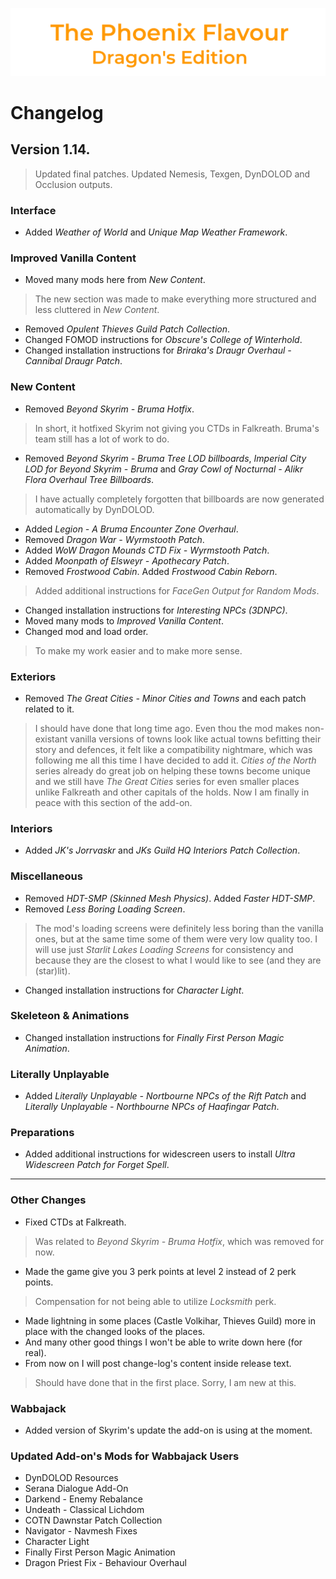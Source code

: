 ![image](images/Banner.png)

# Changelog

## Version 1.14.

> Updated final patches. Updated Nemesis, Texgen, DynDOLOD and Occlusion outputs.

### Interface

* Added _Weather of World_ and _Unique Map Weather Framework_.

### Improved Vanilla Content

* Moved many mods here from _New Content_.
> The new section was made to make everything more structured and less cluttered in _New Content_.
* Removed _Opulent Thieves Guild Patch Collection_.
* Changed FOMOD instructions for _Obscure's College of Winterhold_.
* Changed installation instructions for _Briraka's Draugr Overhaul - Cannibal Draugr Patch_.

### New Content

* Removed _Beyond Skyrim - Bruma Hotfix_.
> In short, it hotfixed Skyrim not giving you CTDs in Falkreath. Bruma's team still has a lot of work to do.
* Removed _Beyond Skyrim - Bruma Tree LOD billboards_, _Imperial City LOD for Beyond Skyrim - Bruma_ and _Gray Cowl of Nocturnal - Alikr Flora Overhaul Tree Billboards_.
> I have actually completely forgotten that billboards are now generated automatically by DynDOLOD.
* Added _Legion - A Bruma Encounter Zone Overhaul_.
* Removed _Dragon War - Wyrmstooth Patch_.
* Added _WoW Dragon Mounds CTD Fix - Wyrmstooth Patch_.
* Added _Moonpath of Elsweyr - Apothecary Patch_.
* Removed _Frostwood Cabin_. Added _Frostwood Cabin Reborn_.
> Added additional instructions for _FaceGen Output for Random Mods_.
* Changed installation instructions for _Interesting NPCs (3DNPC)_.
* Moved many mods to _Improved Vanilla Content_.
* Changed mod and load order.
> To make my work easier and to make more sense.

### Exteriors

* Removed _The Great Cities - Minor Cities and Towns_ and each patch related to it.
> I should have done that long time ago. Even thou the mod makes non-existant vanilla versions of towns look like actual towns befitting their story and defences, it felt like a compatibility nightmare, which was following me all this time I have decided to add it. _Cities of the North_ series already do great job on helping these towns become unique and we still have _The Great Cities_ series for even smaller places unlike Falkreath and other capitals of the holds. Now I am finally in peace with this section of the add-on.

### Interiors

* Added _JK's Jorrvaskr_ and _JKs Guild HQ Interiors Patch Collection_.

### Miscellaneous

* Removed _HDT-SMP (Skinned Mesh Physics)_. Added _Faster HDT-SMP_.
* Removed _Less Boring Loading Screen_.
> The mod's loading screens were definitely less boring than the vanilla ones, but at the same time some of them were very low quality too. 
I will use just _Starlit Lakes Loading Screens_ for consistency and because they are the closest to what I would like to see (and they are (star)lit).
* Changed installation instructions for _Character Light_.

### Skeleteon & Animations

* Changed installation instructions for _Finally First Person Magic Animation_.

### Literally Unplayable

* Added _Literally Unplayable - Nortbourne NPCs of the Rift Patch_ and _Literally Unplayable - Northbourne NPCs of Haafingar Patch_.

### Preparations

* Added additional instructions for widescreen users to install _Ultra Widescreen Patch for Forget Spell_.

---

### Other Changes

* Fixed CTDs at Falkreath.
> Was related to _Beyond Skyrim - Bruma Hotfix_, which was removed for now.
* Made the game give you 3 perk points at level 2 instead of 2 perk points.
> Compensation for not being able to utilize _Locksmith_ perk.
* Made lightning in some places (Castle Volkihar, Thieves Guild) more in place with the changed looks of the places.
* And many other good things I won't be able to write down here (for real).
* From now on I will post change-log's content inside release text.
> Should have done that in the first place. Sorry, I am new at this.

### Wabbajack

* Added version of Skyrim's update the add-on is using at the moment.

### Updated Add-on's Mods for Wabbajack Users

* DynDOLOD Resources
* Serana Dialogue Add-On
* Darkend - Enemy Rebalance
* Undeath - Classical Lichdom
* COTN Dawnstar Patch Collection
* Navigator - Navmesh Fixes
* Character Light
* Finally First Person Magic Animation
* Dragon Priest Fix - Behaviour Overhaul
